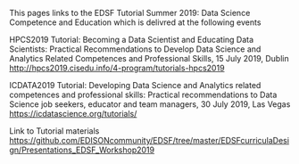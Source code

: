 This pages links to the EDSF Tutorial Summer 2019: Data Science Competence and Education 
which is delivred at the following events

HPCS2019 Tutorial: Becoming a Data Scientist and Educating Data Scientists: Practical Recommendations to Develop Data Science and Analytics Related Competences and Professional Skills, 15 July 2019, Dublin
http://hpcs2019.cisedu.info/4-program/tutorials-hpcs2019 

ICDATA2019 Tutorial: Developing Data Science and Analytics related competences and professional skills: Practical recommendations to Data Science job seekers, educator and team managers, 30 July 2019, Las Vegas  https://icdatascience.org/tutorials/ 

Link to Tutorial materials
https://github.com/EDISONcommunity/EDSF/tree/master/EDSFcurriculaDesign/Presentations_EDSF_Workshop2019
